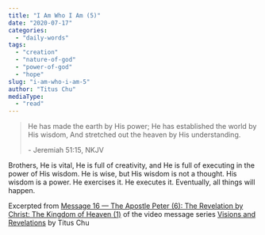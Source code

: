 ```yaml
---
title: "I Am Who I Am (5)"
date: "2020-07-17"
categories: 
  - "daily-words"
tags: 
  - "creation"
  - "nature-of-god"
  - "power-of-god"
  - "hope"
slug: "i-am-who-i-am-5"
author: "Titus Chu"
mediaType: 
  - "read"
---
```


> He has made the earth by His power; He has established the world by His wisdom, And stretched out the heaven by His understanding.
> 
> \- Jeremiah 51:15, NKJV

Brothers, He is vital, He is full of creativity, and He is full of executing in the power of His wisdom. He is wise, but His wisdom is not a thought. His wisdom is a power. He exercises it. He executes it. Eventually, all things will happen.

Excerpted from [Message 16 — The Apostle Peter (6): The Revelation by Christ: The Kingdom of Heaven (1)](https://youtu.be/UCbHYDSWz8U) of the video message series [Visions and Revelations](http://english.thechurchincleveland.org/virtual-lords-day.html) by Titus Chu

